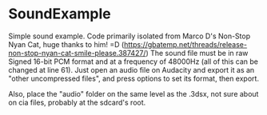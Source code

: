 # SoundExample
Simple sound example. Code primarily isolated from Marco D's Non-Stop Nyan Cat, huge thanks to him! =D (https://gbatemp.net/threads/release-non-stop-nyan-cat-smile-please.387427/)
The sound file must be in raw Signed 16-bit PCM format and at a frequency of 48000Hz (all of this can be changed at line 61). Just open an audio file on Audacity and export it as an "other uncompressed files", and press options to set its format, then export.

Also, place the "audio" folder on the same level as the .3dsx, not sure about on cia files, probably at the sdcard's root.
